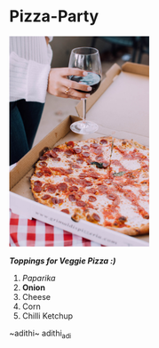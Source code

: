 # Pizza-Party

<img src= "https://github.com/soumya240893/Pizza-Party/blob/main/images/Pizza.jpg" width=50% height=50%>

***Toppings for Veggie Pizza :)***

  1. *Paparika*
  2. **Onion**
  3. Cheese
  4. Corn
  5. Chilli Ketchup

~adithi~
adithi<sub>adi<sub>

